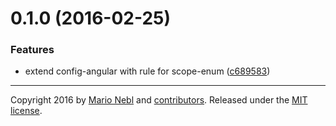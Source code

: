 <a name="0.1.0"></a>
# 0.1.0 (2016-02-25)


### Features

* extend config-angular with rule for scope-enum ([c689583](https://github.com/marionebl/conventional-changelog-lint-config-patternplate/commit/c689583))





---
Copyright 2016 by [Mario Nebl](https://github.com/marionebl) and [contributors](./graphs/contributors). Released under the [MIT license]('./license.md').
